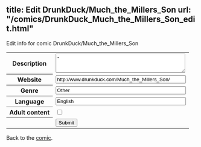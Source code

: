 title: Edit DrunkDuck/Much_the_Millers_Son
url: "/comics/DrunkDuck_Much_the_Millers_Son_edit.html"
---
Edit info for comic DrunkDuck/Much_the_Millers_Son

<form name="comic" action="http://gaepostmail.appspot.com/comic/" method="post">
<table class="comicinfo">
<tr>
<th>Description</th><td><textarea name="description" cols="40" rows="3">-</textarea></td>
</tr>
<tr>
<th>Website</th><td><input type="text" name="url" value="http://www.drunkduck.com/Much_the_Millers_Son/" size="40"/></td>
</tr>
<tr>
<th>Genre</th><td><input type="text" name="genre" value="Other" size="40"/></td>
</tr>
<tr>
<th>Language</th><td><input type="text" name="language" value="English" size="40"/></td>
</tr>
<tr>
<th>Adult content</th><td><input type="checkbox" name="adult" value="adult" /></td>
</tr>
<tr>
<th></th><td>
<input type="hidden" name="comic" value="DrunkDuck_Much_the_Millers_Son" />
<input type="submit" name="submit" value="Submit" />
</td>
</tr>
</table>
</form>

Back to the [comic](DrunkDuck_Much_the_Millers_Son.html).
